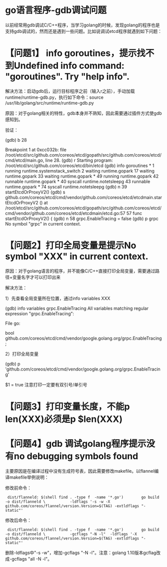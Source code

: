 # go语言程序-gdb调试问题



  以前经常用gdb调试C/C++程序，当学习golang的时候，发现golang的程序也是支持gdb调试的，然而还是遇到一些问题。比如说调试etcd程序就遇到如下问题：

# 【问题1】 info goroutines，提示找不到Undefined info command: "goroutines". Try "help info".

解决方法：启动gdb后，运行目标程序之前（输入r之前），手动加载runtime/runtime-gdb.py，执行如下命令：source /usr/lib/golang/src/runtime/runtime-gdb.py

原因：对于golang相关的特性，gdb本身并不熟知，因此需要通过插件方式使gdb感知到。

验证：

(gdb) b 28

Breakpoint 1 at 0xcc032b: file  /root/etcd/src/github.com/coreos/etcd/gopath/src/github.com/coreos/etcd/cmd/etcd/main.go, line 28.
 (gdb) r
 Starting program: /root/etcd/src/github.com/coreos/etcd/bin/etcd
(gdb) info goroutines
 \* 1 running runtime.systemstack_switch
  2 waiting runtime.gopark
  17 waiting runtime.gopark
  33 waiting runtime.gopark
 \* 49 running runtime.gopark
  42 runnable runtime.gopark
 \* 40 syscall runtime.notetsleepg
  43 runnable runtime.gopark
 \* 74 syscall runtime.notetsleepg
 (gdb) n
 39       startEtcdOrProxyV2()
 (gdb) s
 github.com/coreos/etcd/cmd/vendor/github.com/coreos/etcd/etcdmain.startEtcdOrProxyV2 ()
   at  /root/etcd/src/github.com/coreos/etcd/gopath/src/github.com/coreos/etcd/cmd/vendor/github.com/coreos/etcd/etcdmain/etcd.go:57
 57   func startEtcdOrProxyV2() {
 (gdb) n
 58       grpc.EnableTracing = false
 (gdb) p grpc
 No symbol "grpc" in current context.
 

# 【问题2】打印全局变量是提示No symbol "XXX" in current context.

原因：对于golang语言的程序，并不能像C/C++直接打印全局变量，需要通过路径+变量名字才可以打印出来

解决方法：

1）先查看全局变量所在位置，通过info variables XXX

(gdb) info variables grpc.EnableTracing
 All variables matching regular expression "grpc.EnableTracing":


 File go:

bool github.com/coreos/etcd/cmd/vendor/google.golang.org/grpc.EnableTracing;

2）打印全局变量

(gdb) p 'github.com/coreos/etcd/cmd/vendor/google.golang.org/grpc.EnableTracing'

$1 = true
 注意打印一定要有双引号/单引号

# 【问题3】打印变量长度，不能p len(XXX)必须是p $len(XXX)

# 【问题4】gdb 调试golang程序提示没有no debugging symbols found

主要原因是在编译过程中没有生成符号表，因此需要修改makefile。以flannel编译makefile举例说明：

修改前命令：

```
 dist/flanneld: $(shell find . -type f  -name '*.go')        go build -o dist/flanneld \           -ldflags '-s -w -X github.com/coreos/flannel/version.Version=$(TAG) -extldflags "-static"'
```

修改后命令：

```
 dist/flanneld: $(shell find . -type f  -name '*.go')        go build -o dist/flanneld \           -gcflags "-N -l"  -ldflags '-X github.com/coreos/flannel/version.Version=$(TAG) -extldflags "-static"'
```

删除-ldflags中"-s -w"，增加-gcflags "-N -l"。注意：golang 1.10版本gcflag改成-gcflags "all -N -l"。
